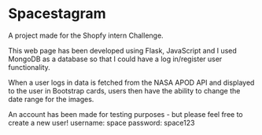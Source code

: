 # Spacestagram 

A project made for the Shopfy intern Challenge. 

This web page has been developed using Flask, JavaScript and I used MongoDB as a database so that I could have a log in/register user functionality. 

When a user logs in data is fetched from the NASA APOD API and displayed to the user in Bootstrap cards, users then have the ability to change the date range for the images. 

An account has been made for testing purposes - but please feel free to create a new user! 
username: space
password: space123
